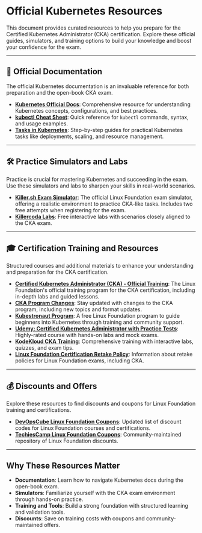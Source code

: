 # Official Kubernetes Resources

This document provides curated resources to help you prepare for the Certified Kubernetes Administrator (CKA) certification. Explore these official guides, simulators, and training options to build your knowledge and boost your confidence for the exam.

---

## 📘 Official Documentation
The official Kubernetes documentation is an invaluable reference for both preparation and the open-book CKA exam.

- [**Kubernetes Official Docs**](https://kubernetes.io/docs/home/): Comprehensive resource for understanding Kubernetes concepts, configurations, and best practices.
- [**kubectl Cheat Sheet**](https://kubernetes.io/docs/reference/kubectl/quick-reference/): Quick reference for `kubectl` commands, syntax, and usage examples.
- [**Tasks in Kubernetes**](https://kubernetes.io/docs/tasks/): Step-by-step guides for practical Kubernetes tasks like deployments, scaling, and resource management.

---

## 🛠️ Practice Simulators and Labs
Practice is crucial for mastering Kubernetes and succeeding in the exam. Use these simulators and labs to sharpen your skills in real-world scenarios.

- [**Killer.sh Exam Simulator**](https://killer.sh/cka): The official Linux Foundation exam simulator, offering a realistic environment to practice CKA-like tasks. Includes two free attempts when registering for the exam.
- [**Killercoda Labs**](https://killercoda.com/sachin/course/CKA): Free interactive labs with scenarios closely aligned to the CKA exam.

---

## 🎓 Certification Training and Resources
Structured courses and additional materials to enhance your understanding and preparation for the CKA certification.

- [**Certified Kubernetes Administrator (CKA) - Official Training**](https://training.linuxfoundation.org/certification/certified-kubernetes-administrator-cka/): The Linux Foundation's official training program for the CKA certification, including in-depth labs and guided lessons.
- [**CKA Program Changes**](https://training.linuxfoundation.org/certified-kubernetes-administrator-cka-program-changes/): Stay updated with changes to the CKA program, including new topics and format updates.
- [**Kubestronaut Program**](https://training.linuxfoundation.org/resources/kubestronaut-program/): A free Linux Foundation program to guide beginners into Kubernetes through training and community support.
- [**Udemy: Certified Kubernetes Administrator with Practice Tests**](https://ibm-learning.udemy.com/course/certified-kubernetes-administrator-with-practice-tests/): Highly-rated course with hands-on labs and mock exams.
- [**KodeKloud CKA Training**](https://kodekloud.com/p/certified-kubernetes-administrator-cka): Comprehensive training with interactive labs, quizzes, and exam tips.
- [**Linux Foundation Certification Retake Policy**](https://training.linuxfoundation.org/about/policies/certification-exam-retake-policy/): Information about retake policies for Linux Foundation exams, including CKA.

---

## 💰 Discounts and Offers
Explore these resources to find discounts and coupons for Linux Foundation training and certifications.

- [**DevOpsCube Linux Foundation Coupons**](https://devopscube.com/linux-foundation-coupon/): Updated list of discount codes for Linux Foundation courses and certifications.
- [**TechiesCamp Linux Foundation Coupons**](https://github.com/techiescamp/linux-foundation-coupon): Community-maintained repository of Linux Foundation discounts.

---

## Why These Resources Matter
- **Documentation**: Learn how to navigate Kubernetes docs during the open-book exam.
- **Simulators**: Familiarize yourself with the CKA exam environment through hands-on practice.
- **Training and Tools**: Build a strong foundation with structured learning and validation tools.
- **Discounts**: Save on training costs with coupons and community-maintained offers.
